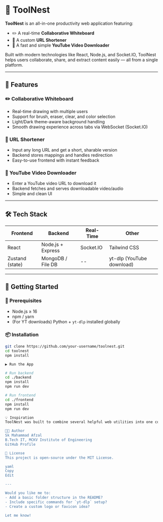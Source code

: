 # 🧰 ToolNest

**ToolNest** is an all-in-one productivity web application featuring:

- ✏️ A real-time **Collaborative Whiteboard**
- 🔗 A custom **URL Shortener**
- 🎥 A fast and simple **YouTube Video Downloader**

Built with modern technologies like React, Node.js, and Socket.IO, ToolNest helps users collaborate, share, and extract content easily — all from a single platform.

---

## 🌟 Features

### ✏️ Collaborative Whiteboard
- Real-time drawing with multiple users
- Support for brush, eraser, clear, and color selection
- Light/Dark theme-aware background handling
- Smooth drawing experience across tabs via WebSocket (Socket.IO)

### 🔗 URL Shortener
- Input any long URL and get a short, sharable version
- Backend stores mappings and handles redirection
- Easy-to-use frontend with instant feedback

### 🎥 YouTube Video Downloader
- Enter a YouTube video URL to download it
- Backend fetches and serves downloadable video/audio
- Simple and clean UI

---

## 🛠️ Tech Stack

| Frontend | Backend | Real-Time | Other |
|----------|---------|------------|-------|
| React    | Node.js + Express | Socket.IO | Tailwind CSS |
| Zustand (state) | MongoDB / File DB | -- | yt-dlp (YouTube download) |

---

## 🚀 Getting Started

### 🔧 Prerequisites
- Node.js ≥ 16
- npm / yarn
- (For YT downloads) Python + `yt-dlp` installed globally

### 📦 Installation

```bash
git clone https://github.com/your-username/toolnest.git
cd toolnest
npm install

▶️ Run the App

# Run backend
cd ./backend
npm install
npm run dev

# Run frontend
cd ./frontend
npm install
npm run dev

💡 Inspiration
ToolNest was built to combine several helpful web utilities into one cohesive experience — whether you're brainstorming with others, sharing clean URLs, or saving video content.

🧑‍💻 Author
Sk Mahammad Afzal
B.Tech IT, MCKV Institute of Engineering
GitHub Profile

📃 License
This project is open-source under the MIT License.

yaml
Copy
Edit

---

Would you like me to:
- Add a basic folder structure in the README?
- Include specific commands for `yt-dlp` setup?
- Create a custom logo or favicon idea?

Let me know!

